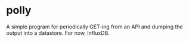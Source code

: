 # polly
A simple program for periodically GET-ing from an API and dumping the output into a datastore. For now, InfluxDB.
